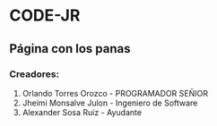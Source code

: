 # CODE-JR
## Página con los panas
### Creadores: 
1. Orlando Torres Orozco - PROGRAMADOR SEÑIOR
2. Jheimi Monsalve Julon - Ingeniero de Software
3. Alexander Sosa Ruiz - Ayudante
